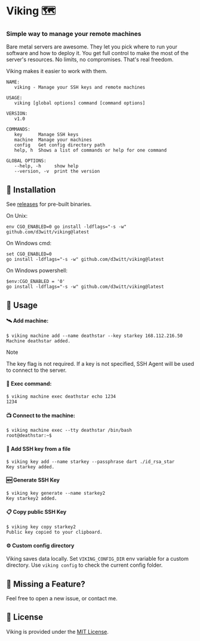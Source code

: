 # Viking 🗺️

### Simple way to manage your remote machines

Bare metal servers are awesome. They let you pick where to run your software and how to deploy it. You get full control to make the most of the server's resources. No limits, no compromises. That's real freedom.

Viking makes it easier to work with them.

```
NAME:
   viking - Manage your SSH keys and remote machines

USAGE:
   viking [global options] command [command options]

VERSION:
   v1.0

COMMANDS:
   key      Manage SSH keys
   machine  Manage your machines
   config   Get config directory path
   help, h  Shows a list of commands or help for one command

GLOBAL OPTIONS:
   --help, -h     show help
   --version, -v  print the version
```

## 🚀 Installation

See [releases](https://github.com/d3witt/viking/releases) for pre-built binaries.

On Unix:
```
env CGO_ENABLED=0 go install -ldflags="-s -w" github.com/d3witt/viking@latest
```

On Windows cmd:
```
set CGO_ENABLED=0
go install -ldflags="-s -w" github.com/d3witt/viking@latest
```

On Windows powershell:
```
$env:CGO_ENABLED = '0'
go install -ldflags="-s -w" github.com/d3witt/viking@latest
```

## 📄 Usage

#### 🛰️ Add machine:
```
$ viking machine add --name deathstar --key starkey 168.112.216.50
Machine deathstar added.
```
> [!NOTE]  
> The key flag is not required. If a key is not specified, SSH Agent will be used to connect to the server.

#### 📡 Exec command:
```
$ viking machine exec deathstar echo 1234
1234
```

#### 📺 Connect to the machine:
```
$ viking machine exec --tty deathstar /bin/bash
root@deathstar:~$
```

#### 🔑 Add SSH key from a file
```
$ viking key add --name starkey --passphrase dart ./id_rsa_star
Key starkey added.
```

#### 🆕 Generate SSH Key
```
$ viking key generate --name starkey2
Key starkey2 added.
```

#### 📋 Copy public SSH Key
```
$ viking key copy starkey2
Public key copied to your clipboard.
```

#### ⚙️ Custom config directory
Viking saves data locally. Set `VIKING_CONFIG_DIR` env variable for a custom directory. Use `viking config` to check the current config folder.

## 🤝  Missing a Feature?
Feel free to open a new issue, or contact me.

## 📘  License
Viking is provided under the [MIT License](https://github.com/d3witt/viking/blob/main/LICENSE).
